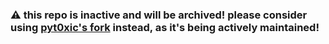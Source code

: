 ### ⚠️ this repo is inactive and will be archived! please consider using [pyt0xic's fork](https://github.com/pyt0xic/hyprfocus) instead, as it's being actively maintained!
